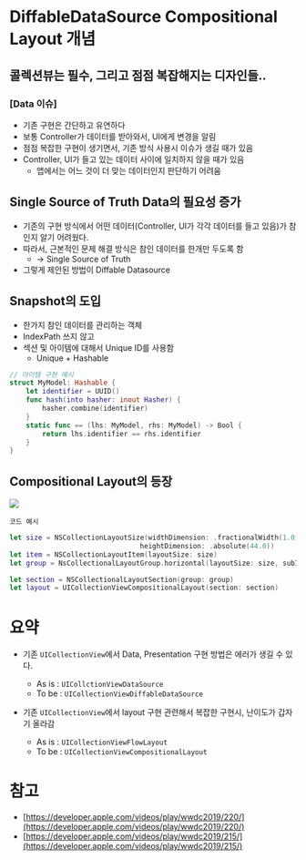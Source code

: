 # DiffableDataSource Compositional Layout 개념

## 콜렉션뷰는 필수, 그리고 점점 복잡해지는 디자인들..

### [Data 이슈]
* 기존 구현은 간단하고 유연하다
* 보통 Controller가 데이터를 받아와서, UI에게 변경을 알림
* 점점 복잡한 구현이 생기면서, 기존 방식 사용시 이슈가 생길 때가 있음
* Controller, UI가 들고 있는 데이터 사이에 일치하지 않을 때가 있음
  * 앱에서는 어느 것이 더 맞는 데이터인지 판단하기 어려움

## Single Source of Truth Data의 필요성 증가
* 기존의 구현 방식에서 어떤 데이터(Controller, UI가 각각 데이터를 들고 있음)가 참인지 알기 어려웠다.
* 따라서, 근본적인 문제 해결 방식은 참인 데이터를 한개만 두도록 함
  * -> Single Source of Truth
* 그렇게 제안된 방법이 Diffable Datasource

## Snapshot의 도입
* 한가지 참인 데이터를 관리하는 객체
* IndexPath 쓰지 않고
* 섹션 및 아이템에 대해서 Unique ID를 사용함
  * Unique + Hashable
```swift
// 아이템 구현 예시
struct MyModel: Hashable {
    let identifier = UUID()
    func hash(into hasher: inout Hasher) {
        hasher.combine(identifier)
    }
    static func == (lhs: MyModel, rhs: MyModel) -> Bool {
        return lhs.identifier == rhs.identifier
    }
}
```
## Compositional Layout의 등장

![](https://velog.velcdn.com/images/woojusm/post/8e2d0a4d-8f73-4427-b027-152d3c0f5ce0/image.png)

`코드 예시`
```swift
let size = NSCollectionLayoutSize(widthDimension: .fractionalWidth(1.0), 
                                heightDimension: .absolute(44.0))
let item = NSCollectionLayoutItem(layoutSize: size)
let group = NsCollectionalLayoutGroup.horizontal(layoutSize: size, subItems: [Item])

let section = NSCollectionalLayoutSection(group: group)
let layout = UICollectionViewCompositionalLayout(section: section)
```
# 요약
* 기존 `UICollectionView`에서 Data, Presentation 구현 방법은 에러가 생길 수 있다.

  * As is : `UICollctionViewDataSource`
  * To be : `UICollectionViewDiffableDataSource`
* 기존 `UICollectionView`에서 layout 구현 관련해서 복잡한 구현시, 난이도가 갑자기 올라감
  * As is : `UICollectionViewFlowLayout`
  * To be : `UICollectionViewCompositionalLayout`

# 참고

- [https://developer.apple.com/videos/play/wwdc2019/220/](https://developer.apple.com/videos/play/wwdc2019/220/)
- [https://developer.apple.com/videos/play/wwdc2019/215/](https://developer.apple.com/videos/play/wwdc2019/215/)
